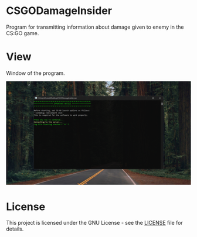 # CSGODamageInsider
Program for transmitting information about damage given to enemy in the CS:GO game.

# View
Window of the program.

![alt text](https://raw.githubusercontent.com/DeniedAccessLife/CSGODamageInsider/master/view.png)

# License
This project is licensed under the GNU License - see the [LICENSE](LICENSE) file for details.
